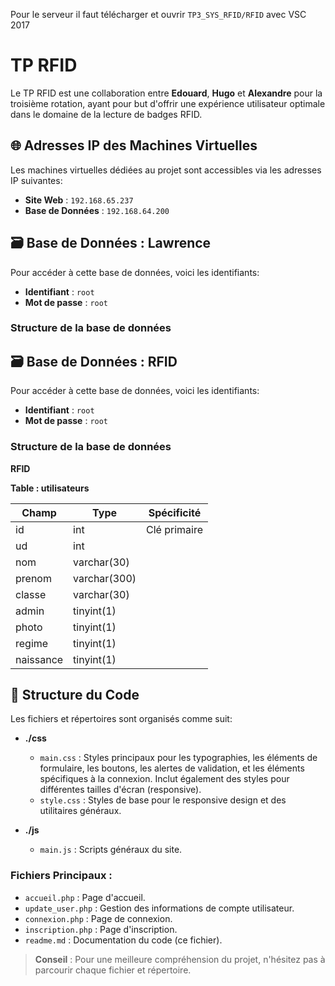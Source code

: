 Pour le serveur il faut télécharger et ouvrir `TP3_SYS_RFID/RFID` avec VSC 2017


# TP RFID

Le TP RFID est une collaboration entre **Edouard**, **Hugo** et **Alexandre** pour la troisième rotation, ayant pour but d'offrir une expérience utilisateur optimale dans le domaine de la lecture de badges RFID.

## 🌐 Adresses IP des Machines Virtuelles 

Les machines virtuelles dédiées au projet sont accessibles via les adresses IP suivantes:
- **Site Web** : `192.168.65.237`
- **Base de Données** : `192.168.64.200`

## 🗃 Base de Données : Lawrence 

Pour accéder à cette base de données, voici les identifiants:
- **Identifiant** : `root`
- **Mot de passe** : `root`

### Structure de la base de données

## 🗃 Base de Données : RFID 

Pour accéder à cette base de données, voici les identifiants:
- **Identifiant** : `root`
- **Mot de passe** : `root`

### Structure de la base de données

**RFID**

**Table : utilisateurs**

| Champ     | Type           | Spécificité          |
|-----------|----------------|----------------------|
| id        | int            | Clé primaire         |
| ud        | int            |                      |
| nom       | varchar(30)    |                      |
| prenom    | varchar(300)   |                      |
| classe    | varchar(30)    |                      |
| admin     | tinyint(1)     |                      |
| photo     | tinyint(1)     |                      |
| regime    | tinyint(1)     |                      |
| naissance | tinyint(1)     |                      |


## 📁 Structure du Code

Les fichiers et répertoires sont organisés comme suit:

- **./css**
  - `main.css` : Styles principaux pour les typographies, les éléments de formulaire, les boutons, les alertes de validation, et les éléments spécifiques à la connexion. Inclut également des styles pour différentes tailles d'écran (responsive).
  - `style.css` : Styles de base pour le responsive design et des utilitaires généraux.

- **./js**
    - `main.js` : Scripts généraux du site.




### Fichiers Principaux :

- `accueil.php` : Page d'accueil.
- `update_user.php` : Gestion des informations de compte utilisateur.
- `connexion.php` : Page de connexion.
- `inscription.php` : Page d'inscription.
- `readme.md` : Documentation du code (ce fichier).

> **Conseil** : Pour une meilleure compréhension du projet, n'hésitez pas à parcourir chaque fichier et répertoire.
